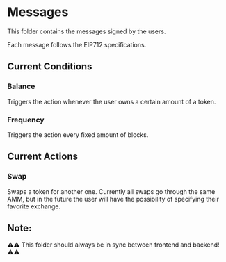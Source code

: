 # Messages

This folder contains the messages signed by the users.

Each message follows the EIP712 specifications.


## Current Conditions

### Balance

Triggers the action whenever the user owns a certain amount of a token.

### Frequency

Triggers the action every fixed amount of blocks.


## Current Actions

### Swap

Swaps a token for another one.
Currently all swaps go through the same AMM, but in the future the user will have the possibility of specifying their favorite exchange.


## Note:

⚠️⚠️ This folder should always be in sync between frontend and backend! ⚠️⚠️
